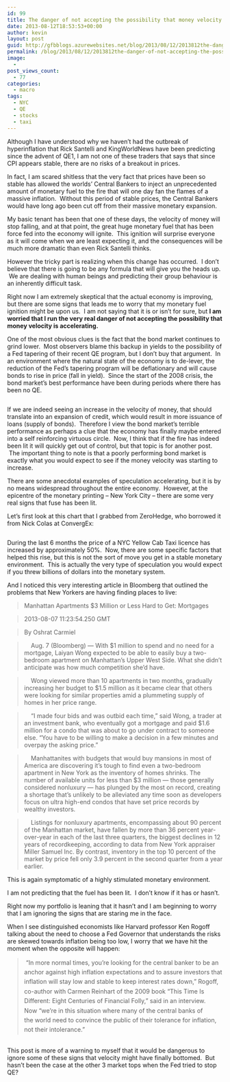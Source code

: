 ```yaml
---
id: 99
title: The danger of not accepting the possibility that money velocity might be increasing
date: 2013-08-12T18:53:53+00:00
author: kevin
layout: post
guid: http://gfbblogs.azurewebsites.net/blog/2013/08/12/2013812the-danger-of-not-accepting-the-possibility-that-money-velocity-is-increasing/
permalink: /blog/2013/08/12/2013812the-danger-of-not-accepting-the-possibility-that-money-velocity-is-increasing/
image:
  - 
post_views_count:
  - 77
categories:
  - macro
tags:
  - NYC
  - QE
  - stocks
  - taxi
---
```

Although I have understood why we haven&#8217;t had the outbreak of hyperinflation that Rick Santelli and KingWorldNews have been predicting since the advent of QE1, I am not one of these traders that says that since CPI appears stable, there are no risks of a breakout in prices.

In fact, I am scared shitless that the very fact that prices have been so stable has allowed the worlds&#8217; Central Bankers to inject an unprecedented amount of monetary fuel to the fire that will one day fan the flames of a massive inflation.  Without this period of stable prices, the Central Bankers would have long ago been cut off from their massive monetary expansion.

My basic tenant has been that one of these days, the velocity of money will stop falling, and at that point, the great huge monetary fuel that has been force fed into the economy will ignite.  This ignition will surprise everyone as it will come when we are least expecting it, and the consequences will be much more dramatic than even Rick Santelli thinks.

However the tricky part is realizing when this change has occurred.  I don&#8217;t believe that there is going to be any formula that will give you the heads up.  We are dealing with human beings and predicting their group behaviour is an inherently difficult task.

Right now I am extremely skeptical that the actual economy is improving, but there are some signs that leads me to worry that my monetary fuel ignition might be upon us.  I am not saying that it is or isn&#8217;t for sure, but **I am worried that I run the very real danger of not accepting the possibility that money velocity is accelerating.**

One of the most obvious clues is the fact that the bond market continues to grind lower.  Most observers blame this backup in yields to the possibility of a Fed tapering of their recent QE program, but I don&#8217;t buy that argument.  In an environment where the natural state of the economy is to de-lever, the reduction of the Fed&#8217;s tapering program will be deflationary and will cause bonds to rise in price (fall in yield).  Since the start of the 2008 crisis, the bond market&#8217;s best performance have been during periods where there has been no QE.

<img class="aligncenter" alt="" src="http://themacrotourist.com/blogs/USG10YR%20Aug%2012%2013.gif" />

If we are indeed seeing an increase in the velocity of money, that should translate into an expansion of credit, which would result in more issuance of loans (supply of bonds).  Therefore I view the bond market&#8217;s terrible performance as perhaps a clue that the economy has finally maybe entered into a self reinforcing virtuous circle.  Now, I think that if the fire has indeed been lit it will quickly get out of control, but that topic is for another post.  The important thing to note is that a poorly performing bond market is exactly what you would expect to see if the money velocity was starting to increase.

There are some anecdotal examples of speculation accelerating, but it is by no means widespread throughout the entire economy.  However, at the epicentre of the monetary printing &#8211; New York City &#8211; there are some very real signs that fuse has been lit.

Let&#8217;s first look at this chart that I grabbed from ZeroHedge, who borrowed it from Nick Colas at ConvergEx:

<img class="aligncenter" alt="" src="http://static.squarespace.com/static/500f3df9e4b006cb9ec150a3/50c60ecbe4b026203261b4d3/520936bae4b02e34853eb7bb/1376335546250/20130811_cab_0%20Aug%2012%2013.jpg" />

During the last 6 months the price of a NYC Yellow Cab Taxi licence has increased by approximately 50%.  Now, there are some specific factors that helped this rise, but this is not the sort of move you get in a stable monetary environment.  This is actually the very type of speculation you would expect if you threw billions of dollars into the monetary system.

And I noticed this very interesting article in Bloomberg that outlined the problems that New Yorkers are having finding places to live:

> Manhattan Apartments $3 Million or Less Hard to Get: Mortgages

> 2013-08-07 11:23:54.250 GMT

> By Oshrat Carmiel

>     Aug. 7 (Bloomberg) &#8212; With $1 million to spend and no need for a mortgage, Laiyan Wong expected to be able to easily buy a two-bedroom apartment on Manhattan’s Upper West Side. What she didn’t anticipate was how much competition she’d have.

>     Wong viewed more than 10 apartments in two months, gradually increasing her budget to $1.5 million as it became clear that others were looking for similar properties amid a plummeting supply of homes in her price range.

>     “I made four bids and was outbid each time,” said Wong, a trader at an investment bank, who eventually got a mortgage and paid $1.6 million for a condo that was about to go under contract to someone else. “You have to be willing to make a decision in a few minutes and overpay the asking price.”

>     Manhattanites with budgets that would buy mansions in most of America are discovering it’s tough to find even a two-bedroom apartment in New York as the inventory of homes shrinks. The number of available units for less than $3 million &#8212; those generally considered nonluxury &#8212; has plunged by the most on record, creating a shortage that’s unlikely to be alleviated any time soon as developers focus on ultra high-end condos that have set price records by wealthy investors.

>     Listings for nonluxury apartments, encompassing about 90 percent of the Manhattan market, have fallen by more than 36 percent year-over-year in each of the last three quarters, the biggest declines in 12 years of recordkeeping, according to data from New York appraiser Miller Samuel Inc. By contrast, inventory in the top 10 percent of the market by price fell only 3.9 percent in the second quarter from a year earlier.

This is again symptomatic of a highly stimulated monetary environment.

I am not predicting that the fuel has been lit.  I don&#8217;t know if it has or hasn&#8217;t.

Right now my portfolio is leaning that it hasn&#8217;t and I am beginning to worry that I am ignoring the signs that are staring me in the face.

When I see distinguished economists like Harvard professor Ken Rogoff talking about the need to choose a Fed Governor that understands the risks are skewed towards inflation being too low, I worry that we have hit the moment when the opposite will happen:

>  “In more normal times, you’re looking for the central <span style="line-height: 1.6em">banker to be an anchor against high inflation expectations and </span><span style="line-height: 1.6em">to assure investors that inflation will stay low and stable to </span><span style="line-height: 1.6em">keep interest rates down,” Rogoff, co-author with Carmen </span><span style="line-height: 1.6em">Reinhart of the 2009 book “This Time Is Different: Eight </span><span style="line-height: 1.6em">Centuries of Financial Folly,” said in an interview. Now </span><span style="line-height: 1.6em">“we’re in this situation where many of the central banks of the </span><span style="line-height: 1.6em">world need to convince the public of their tolerance for </span><span style="line-height: 1.6em">inflation, not their intolerance.”</span>

<img class="aligncenter" alt="" src="http://static.squarespace.com/static/500f3df9e4b006cb9ec150a3/50c60ecbe4b026203261b4d3/52093fc6e4b0f89d32722bc0/1376337863272/M2V_Max_630_378%20Aug%2012%2013.png" />

This post is more of a warning to myself that it would be dangerous to ignore some of these signs that velocity might have finally bottomed.  But hasn&#8217;t been the case at the other 3 market tops when the Fed tried to stop QE?